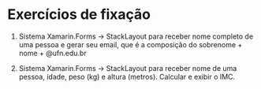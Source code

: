 # Exercícios de fixação

1) Sistema Xamarin.Forms -> StackLayout para receber nome completo de uma pessoa e gerar seu
email, que é a composição do sobrenome + nome + @ufn.edu.br

2) Sistema Xamarin.Forms -> StackLayout para receber nome de uma pessoa, idade, peso (kg)
e altura (metros). Calcular e exibir o IMC.